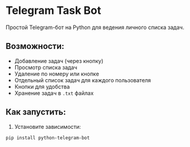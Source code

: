 # Telegram Task Bot

Простой Telegram-бот на Python для ведения личного списка задач.

## Возможности:
- Добавление задач (через кнопку)
- Просмотр списка задач
- Удаление по номеру или кнопке
- Отдельный список задач для каждого пользователя
- Кнопки для удобства
- Хранение задач в `.txt` файлах

## Как запустить:

1. Установите зависимости:

```bash
pip install python-telegram-bot